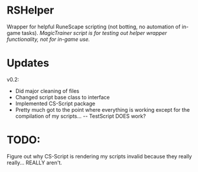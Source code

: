 # RSHelper
Wrapper for helpful RuneScape scripting (not botting, no automation of in-game tasks).
*MagicTrainer script is for testing out helper wrapper functionality, not for in-game use.*

# Updates
v0.2:
- Did major cleaning of files
- Changed script base class to interface
- Implemented CS-Script package
- Pretty much got to the point where everything is working except for the compilation of my scripts...
-- TestScript DOES work?

# TODO:
Figure out why CS-Script is rendering my scripts invalid because they really really... REALLY aren't.